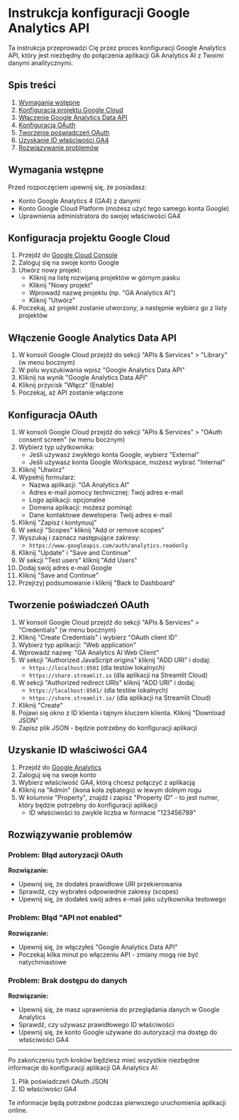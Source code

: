 # Instrukcja konfiguracji Google Analytics API

Ta instrukcja przeprowadzi Cię przez proces konfiguracji Google Analytics API, który jest niezbędny do połączenia aplikacji GA Analytics AI z Twoimi danymi analitycznymi.

## Spis treści
1. [Wymagania wstępne](#wymagania-wstępne)
2. [Konfiguracja projektu Google Cloud](#konfiguracja-projektu-google-cloud)
3. [Włączenie Google Analytics Data API](#włączenie-google-analytics-data-api)
4. [Konfiguracja OAuth](#konfiguracja-oauth)
5. [Tworzenie poświadczeń OAuth](#tworzenie-poświadczeń-oauth)
6. [Uzyskanie ID właściwości GA4](#uzyskanie-id-właściwości-ga4)
7. [Rozwiązywanie problemów](#rozwiązywanie-problemów)

## Wymagania wstępne

Przed rozpoczęciem upewnij się, że posiadasz:
- Konto Google Analytics 4 (GA4) z danymi
- Konto Google Cloud Platform (możesz użyć tego samego konta Google)
- Uprawnienia administratora do swojej właściwości GA4

## Konfiguracja projektu Google Cloud

1. Przejdź do [Google Cloud Console](https://console.cloud.google.com/)
2. Zaloguj się na swoje konto Google
3. Utwórz nowy projekt:
   - Kliknij na listę rozwijaną projektów w górnym pasku
   - Kliknij "Nowy projekt"
   - Wprowadź nazwę projektu (np. "GA Analytics AI")
   - Kliknij "Utwórz"
4. Poczekaj, aż projekt zostanie utworzony, a następnie wybierz go z listy projektów

## Włączenie Google Analytics Data API

1. W konsoli Google Cloud przejdź do sekcji "APIs & Services" > "Library" (w menu bocznym)
2. W polu wyszukiwania wpisz "Google Analytics Data API"
3. Kliknij na wynik "Google Analytics Data API"
4. Kliknij przycisk "Włącz" (Enable)
5. Poczekaj, aż API zostanie włączone

## Konfiguracja OAuth

1. W konsoli Google Cloud przejdź do sekcji "APIs & Services" > "OAuth consent screen" (w menu bocznym)
2. Wybierz typ użytkownika:
   - Jeśli używasz zwykłego konta Google, wybierz "External"
   - Jeśli używasz konta Google Workspace, możesz wybrać "Internal"
3. Kliknij "Utwórz"
4. Wypełnij formularz:
   - Nazwa aplikacji: "GA Analytics AI"
   - Adres e-mail pomocy technicznej: Twój adres e-mail
   - Logo aplikacji: opcjonalne
   - Domena aplikacji: możesz pominąć
   - Dane kontaktowe dewelopera: Twój adres e-mail
5. Kliknij "Zapisz i kontynuuj"
6. W sekcji "Scopes" kliknij "Add or remove scopes"
7. Wyszukaj i zaznacz następujące zakresy:
   - `https://www.googleapis.com/auth/analytics.readonly`
8. Kliknij "Update" i "Save and Continue"
9. W sekcji "Test users" kliknij "Add Users"
10. Dodaj swój adres e-mail Google
11. Kliknij "Save and Continue"
12. Przejrzyj podsumowanie i kliknij "Back to Dashboard"

## Tworzenie poświadczeń OAuth

1. W konsoli Google Cloud przejdź do sekcji "APIs & Services" > "Credentials" (w menu bocznym)
2. Kliknij "Create Credentials" i wybierz "OAuth client ID"
3. Wybierz typ aplikacji: "Web application"
4. Wprowadź nazwę: "GA Analytics AI Web Client"
5. W sekcji "Authorized JavaScript origins" kliknij "ADD URI" i dodaj:
   - `https://localhost:8501` (dla testów lokalnych)
   - `https://share.streamlit.io` (dla aplikacji na Streamlit Cloud)
6. W sekcji "Authorized redirect URIs" kliknij "ADD URI" i dodaj:
   - `https://localhost:8501/` (dla testów lokalnych)
   - `https://share.streamlit.io/` (dla aplikacji na Streamlit Cloud)
7. Kliknij "Create"
8. Pojawi się okno z ID klienta i tajnym kluczem klienta. Kliknij "Download JSON"
9. Zapisz plik JSON - będzie potrzebny do konfiguracji aplikacji

## Uzyskanie ID właściwości GA4

1. Przejdź do [Google Analytics](https://analytics.google.com/)
2. Zaloguj się na swoje konto
3. Wybierz właściwość GA4, którą chcesz połączyć z aplikacją
4. Kliknij na "Admin" (ikona koła zębatego) w lewym dolnym rogu
5. W kolumnie "Property", znajdź i zapisz "Property ID" - to jest numer, który będzie potrzebny do konfiguracji aplikacji
   - ID właściwości to zwykle liczba w formacie "123456789"

## Rozwiązywanie problemów

### Problem: Błąd autoryzacji OAuth

**Rozwiązanie:**
- Upewnij się, że dodałeś prawidłowe URI przekierowania
- Sprawdź, czy wybrałeś odpowiednie zakresy (scopes)
- Upewnij się, że dodałeś swój adres e-mail jako użytkownika testowego

### Problem: Błąd "API not enabled"

**Rozwiązanie:**
- Upewnij się, że włączyłeś "Google Analytics Data API"
- Poczekaj kilka minut po włączeniu API - zmiany mogą nie być natychmiastowe

### Problem: Brak dostępu do danych

**Rozwiązanie:**
- Upewnij się, że masz uprawnienia do przeglądania danych w Google Analytics
- Sprawdź, czy używasz prawidłowego ID właściwości
- Upewnij się, że konto Google używane do autoryzacji ma dostęp do właściwości GA4

---

Po zakończeniu tych kroków będziesz mieć wszystkie niezbędne informacje do konfiguracji aplikacji GA Analytics AI:
1. Plik poświadczeń OAuth JSON
2. ID właściwości GA4

Te informacje będą potrzebne podczas pierwszego uruchomienia aplikacji online.
